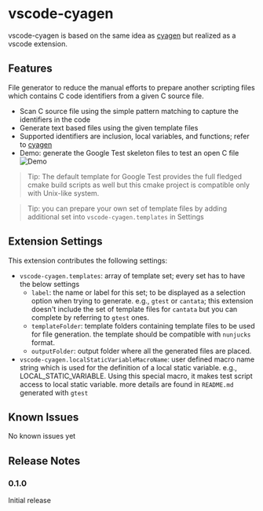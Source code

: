 # vscode-cyagen

vscode-cyagen is based on the same idea as [cyagen](https://crates.io/crates/cyagen) but realized as a vscode extension.

## Features

File generator to reduce the manual efforts to prepare another scripting files which contains C code identifiers from a given C source file.
- Scan C source file using the simple pattern matching to capture the identifiers in the code
- Generate text based files using the given template files
- Supported identifiers are inclusion, local variables, and functions; refer to [cyagen](https://crates.io/crates/cyagen)
- Demo: generate the Google Test skeleton files to test an open C file
![Demo](./resources/images/vscode-cyagen-demo.gif)

> Tip: The default template for Google Test provides the full fledged cmake build scripts as well but this cmake project is compatible only with Unix-like system.

> Tip: you can prepare your own set of template files by adding additional set into `vscode-cyagen.templates` in Settings

## Extension Settings

This extension contributes the following settings:

* `vscode-cyagen.templates`: array of template set; every set has to have the below settings
	* `label`: the name or label for this set; to be displayed as a selection option when trying to generate. e.g., `gtest` or `cantata`; this extension doesn't include the set of template files for `cantata` but you can complete by referring to `gtest` ones.
	* `templateFolder`: template folders containing template files to be used for file generation. the template should be compatible with `nunjucks` format.
	* `outputFolder`: output folder where all the generated files are placed.
* `vscode-cyagen.localStaticVariableMacroName`: user defined macro name string which is used for the definition of a local static variable. e.g., LOCAL_STATIC_VARIABLE. Using this special macro, it makes test script access to local static variable. more details are found in `README.md` generated with `gtest`

## Known Issues

No known issues yet

## Release Notes

### 0.1.0

Initial release
